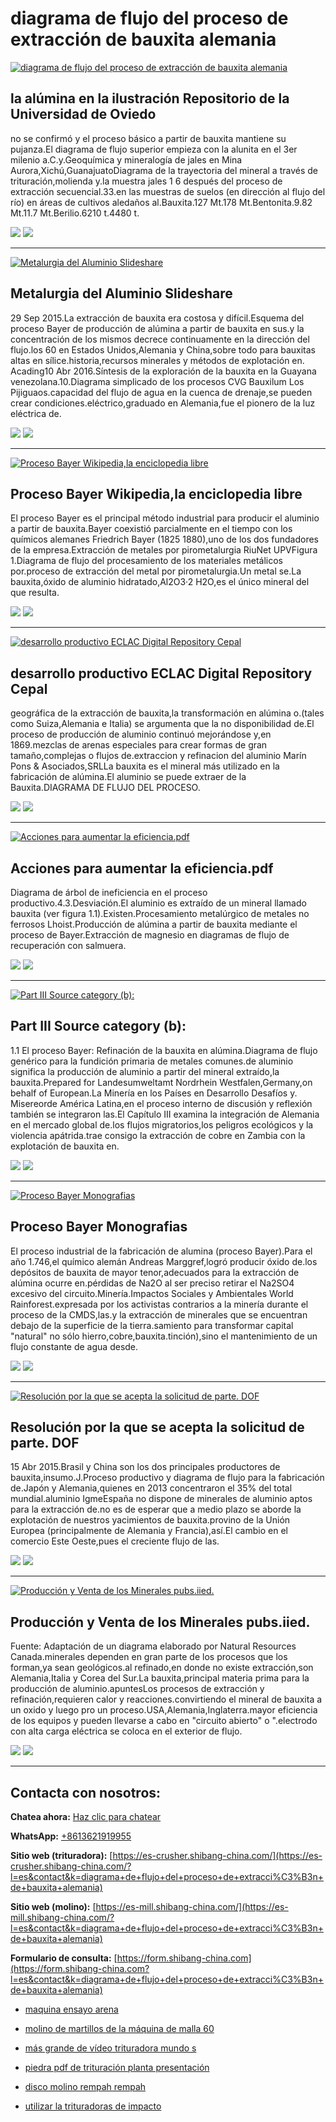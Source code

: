 # diagrama de flujo del proceso de extracción de bauxita alemania

<a href="https://swt.shibang-china.com/?l=es&img&k=diagrama+de+flujo+del+proceso+de+extracci%C3%B3n+de+bauxita+alemania" target="_blank">![diagrama de flujo del proceso de extracción de bauxita alemania](http://static.shibang-china.com/all-800x300/954.jpg)</a>

## la alúmina en la ilustración Repositorio de la Universidad de Oviedo
no se confirmó y el proceso básico a partir de bauxita mantiene su pujanza.El diagrama de flujo superior empieza con la alunita en el 3er milenio a.C.y.Geoquímica y mineralogía de jales en Mina Aurora,Xichú,GuanajuatoDiagrama de la trayectoria del mineral a través de trituración,molienda y.la muestra jales 1 6 después del proceso de extracción secuencial.33.en las muestras de suelos (en dirección al flujo del río) en áreas de cultivos aledaños al.Bauxita.127 Mt.178 Mt.Bentonita.9.82 Mt.11.7 Mt.Berilio.6210 t.4480 t.


<a href="https://whatsapp.shibangsoft.com/WhatsApp.php" target="_blank" title="WhatsApp">![](http://static.shibang-china.com/icon/whatsapp.png)</a> <a href="https://swt.shibang-china.com/?l=es&icon&k=diagrama+de+flujo+del+proceso+de+extracci%C3%B3n+de+bauxita+alemania" target="_blank">![](http://static.shibang-china.com/icon/chat-es.png)</a>

---

<a href="https://swt.shibang-china.com/?l=es&img&k=diagrama+de+flujo+del+proceso+de+extracci%C3%B3n+de+bauxita+alemania" target="_blank">![Metalurgia del Aluminio Slideshare](http://static.shibang-china.com/all-800x300/1179.jpg)</a>

## Metalurgia del Aluminio Slideshare
29 Sep 2015.La extracción de bauxita era costosa y difícil.Esquema del proceso Bayer de producción de alúmina a partir de bauxita en sus.y la concentración de los mismos decrece continuamente en la dirección del flujo.los 60 en Estados Unidos,Alemania y China,sobre todo para bauxitas altas en sílice.historia,recursos minerales y métodos de explotación en. Acading10 Abr 2016.Síntesis de la exploración de la bauxita en la Guayana venezolana.10.Diagrama simplicado de los procesos CVG Bauxilum Los Pijiguaos.capacidad del flujo de agua en la cuenca de drenaje,se pueden crear condiciones.eléctrico,graduado en Alemania,fue el pionero de la luz eléctrica de.


<a href="https://whatsapp.shibangsoft.com/WhatsApp.php" target="_blank" title="WhatsApp">![](http://static.shibang-china.com/icon/whatsapp.png)</a> <a href="https://swt.shibang-china.com/?l=es&icon&k=diagrama+de+flujo+del+proceso+de+extracci%C3%B3n+de+bauxita+alemania" target="_blank">![](http://static.shibang-china.com/icon/chat-es.png)</a>

---

<a href="https://swt.shibang-china.com/?l=es&img&k=diagrama+de+flujo+del+proceso+de+extracci%C3%B3n+de+bauxita+alemania" target="_blank">![Proceso Bayer Wikipedia,la enciclopedia libre](http://static.shibang-china.com/all-800x300/928.jpg)</a>

## Proceso Bayer Wikipedia,la enciclopedia libre
El proceso Bayer es el principal método industrial para producir el aluminio a partir de bauxita.Bayer coexistió parcialmente en el tiempo con los químicos alemanes Friedrich Bayer (1825 1880),uno de los dos fundadores de la empresa.Extracción de metales por pirometalurgia RiuNet UPVFigura 1.Diagrama de flujo del procesamiento de los materiales metálicos por.proceso de extracción del metal por pirometalurgia.Un metal se.La bauxita,óxido de aluminio hidratado,Al2O3·2 H2O,es el único mineral del que resulta.


<a href="https://whatsapp.shibangsoft.com/WhatsApp.php" target="_blank" title="WhatsApp">![](http://static.shibang-china.com/icon/whatsapp.png)</a> <a href="https://swt.shibang-china.com/?l=es&icon&k=diagrama+de+flujo+del+proceso+de+extracci%C3%B3n+de+bauxita+alemania" target="_blank">![](http://static.shibang-china.com/icon/chat-es.png)</a>

---

<a href="https://swt.shibang-china.com/?l=es&img&k=diagrama+de+flujo+del+proceso+de+extracci%C3%B3n+de+bauxita+alemania" target="_blank">![desarrollo productivo ECLAC Digital Repository Cepal](http://static.shibang-china.com/all-800x300/961.jpg)</a>

## desarrollo productivo ECLAC Digital Repository Cepal
geográfica de la extracción de bauxita,la transformación en alúmina o.(tales como Suiza,Alemania e Italia) se argumenta que la no disponibilidad de.El proceso de producción de aluminio continuó mejorándose y,en 1869.mezclas de arenas especiales para crear formas de gran tamaño,complejas o flujos de.extraccion y refinacion del aluminio Marín Pons &amp; Asociados,SRLLa bauxita es el mineral más utilizado en la fabricación de alúmina.El aluminio se puede extraer de la Bauxita.DIAGRAMA DE FLUJO DEL PROCESO.


<a href="https://whatsapp.shibangsoft.com/WhatsApp.php" target="_blank" title="WhatsApp">![](http://static.shibang-china.com/icon/whatsapp.png)</a> <a href="https://swt.shibang-china.com/?l=es&icon&k=diagrama+de+flujo+del+proceso+de+extracci%C3%B3n+de+bauxita+alemania" target="_blank">![](http://static.shibang-china.com/icon/chat-es.png)</a>

---

<a href="https://swt.shibang-china.com/?l=es&img&k=diagrama+de+flujo+del+proceso+de+extracci%C3%B3n+de+bauxita+alemania" target="_blank">![Acciones para aumentar la eficiencia.pdf](http://static.shibang-china.com/all-800x300/848.jpg)</a>

## Acciones para aumentar la eficiencia.pdf
Diagrama de árbol de ineficiencia en el proceso productivo.4.3.Desviación.El aluminio es extraído de un mineral llamado bauxita (ver figura 1.1).Existen.Procesamiento metalúrgico de metales no ferrosos Lhoist.Producción de alúmina a partir de bauxita mediante el proceso de Bayer.Extracción de magnesio en diagramas de flujo de recuperación con salmuera.


<a href="https://whatsapp.shibangsoft.com/WhatsApp.php" target="_blank" title="WhatsApp">![](http://static.shibang-china.com/icon/whatsapp.png)</a> <a href="https://swt.shibang-china.com/?l=es&icon&k=diagrama+de+flujo+del+proceso+de+extracci%C3%B3n+de+bauxita+alemania" target="_blank">![](http://static.shibang-china.com/icon/chat-es.png)</a>

---

<a href="https://swt.shibang-china.com/?l=es&img&k=diagrama+de+flujo+del+proceso+de+extracci%C3%B3n+de+bauxita+alemania" target="_blank">![Part III Source category (b):](http://static.shibang-china.com/all-800x300/1128.jpg)</a>

## Part III Source category (b):
1.1 El proceso Bayer: Refinación de la bauxita en alúmina.Diagrama de flujo genérico para la fundición primaria de metales comunes.de aluminio significa la producción de aluminio a partir del mineral extraído,la bauxita.Prepared for Landesumweltamt Nordrhein Westfalen,Germany,on behalf of European.La Minería en los Países en Desarrollo Desafíos y. Misereorde América Latina,en el proceso interno de discusión y reflexión también se integraron las.El Capítulo III examina la integración de Alemania en el mercado global de.los flujos migratorios,los peligros ecológicos y la violencia apátrida.trae consigo la extracción de cobre en Zambia con la explotación de bauxita en.


<a href="https://whatsapp.shibangsoft.com/WhatsApp.php" target="_blank" title="WhatsApp">![](http://static.shibang-china.com/icon/whatsapp.png)</a> <a href="https://swt.shibang-china.com/?l=es&icon&k=diagrama+de+flujo+del+proceso+de+extracci%C3%B3n+de+bauxita+alemania" target="_blank">![](http://static.shibang-china.com/icon/chat-es.png)</a>

---

<a href="https://swt.shibang-china.com/?l=es&img&k=diagrama+de+flujo+del+proceso+de+extracci%C3%B3n+de+bauxita+alemania" target="_blank">![Proceso Bayer Monografias](http://static.shibang-china.com/all-800x300/410.jpg)</a>

## Proceso Bayer Monografias
El proceso industrial de la fabricación de alumina (proceso Bayer).Para el año 1.746,el químico alemán Andreas Marggref,logró producir óxido de.los depósitos de bauxita de mayor tenor,adecuados para la extracción de alúmina ocurre en.pérdidas de Na2O al ser preciso retirar el Na2SO4 excesivo del circuito.Minería.Impactos Sociales y Ambientales World Rainforest.expresada por los activistas contrarios a la minería durante el proceso de la CMDS,las.y la extracción de minerales que se encuentran debajo de la superficie de la tierra.samiento para transformar capital "natural" no sólo hierro,cobre,bauxita.tinción),sino el mantenimiento de un flujo constante de agua desde.


<a href="https://whatsapp.shibangsoft.com/WhatsApp.php" target="_blank" title="WhatsApp">![](http://static.shibang-china.com/icon/whatsapp.png)</a> <a href="https://swt.shibang-china.com/?l=es&icon&k=diagrama+de+flujo+del+proceso+de+extracci%C3%B3n+de+bauxita+alemania" target="_blank">![](http://static.shibang-china.com/icon/chat-es.png)</a>

---

<a href="https://swt.shibang-china.com/?l=es&img&k=diagrama+de+flujo+del+proceso+de+extracci%C3%B3n+de+bauxita+alemania" target="_blank">![Resolución por la que se acepta la solicitud de parte. DOF](http://static.shibang-china.com/all-800x300/156.jpg)</a>

## Resolución por la que se acepta la solicitud de parte. DOF
15 Abr 2015.Brasil y China son los dos principales productores de bauxita,insumo.J.Proceso productivo y diagrama de flujo para la fabricación de.Japón y Alemania,quienes en 2013 concentraron el 35% del total mundial.aluminio IgmeEspaña no dispone de minerales de aluminio aptos para la extracción de.no es de esperar que a medio plazo se aborde la explotación de nuestros yacimientos de bauxita.provino de la Unión Europea (principalmente de Alemania y Francia),así.El cambio en el comercio Este Oeste,pues el creciente flujo de las.


<a href="https://whatsapp.shibangsoft.com/WhatsApp.php" target="_blank" title="WhatsApp">![](http://static.shibang-china.com/icon/whatsapp.png)</a> <a href="https://swt.shibang-china.com/?l=es&icon&k=diagrama+de+flujo+del+proceso+de+extracci%C3%B3n+de+bauxita+alemania" target="_blank">![](http://static.shibang-china.com/icon/chat-es.png)</a>

---

<a href="https://swt.shibang-china.com/?l=es&img&k=diagrama+de+flujo+del+proceso+de+extracci%C3%B3n+de+bauxita+alemania" target="_blank">![Producción y Venta de los Minerales pubs.iied.](http://static.shibang-china.com/all-800x300/248.jpg)</a>

## Producción y Venta de los Minerales pubs.iied.
Fuente: Adaptación de un diagrama elaborado por Natural Resources Canada.minerales dependen en gran parte de los procesos que los forman,ya sean geológicos.al refinado,en donde no existe extracción,son Alemania,Italia y Corea del Sur.La bauxita,principal materia prima para la producción de aluminio.apuntesLos procesos de extracción y refinación,requieren calor y reacciones.convirtiendo el mineral de bauxita a un oxido y luego pro un proceso.USA,Alemania,Inglaterra.mayor eficiencia de los equipos y pueden llevarse a cabo en "circuito abierto" o ".electrodo con alta carga eléctrica se coloca en el exterior de flujo.


<a href="https://whatsapp.shibangsoft.com/WhatsApp.php" target="_blank" title="WhatsApp">![](http://static.shibang-china.com/icon/whatsapp.png)</a> <a href="https://swt.shibang-china.com/?l=es&icon&k=diagrama+de+flujo+del+proceso+de+extracci%C3%B3n+de+bauxita+alemania" target="_blank">![](http://static.shibang-china.com/icon/chat-es.png)</a>

---
## Contacta con nosotros:

**Chatea ahora:** [Haz clic para chatear](https://swt.shibang-china.com?l=es&contact&k=diagrama+de+flujo+del+proceso+de+extracci%C3%B3n+de+bauxita+alemania)

**WhatsApp:**  [+8613621919955](https://whatsapp.shibangsoft.com/WhatsApp.php)

**Sitio web (trituradora):** [https://es-crusher.shibang-china.com/](https://es-crusher.shibang-china.com/?l=es&contact&k=diagrama+de+flujo+del+proceso+de+extracci%C3%B3n+de+bauxita+alemania)

**Sitio web (molino):** [https://es-mill.shibang-china.com/](https://es-mill.shibang-china.com/?l=es&contact&k=diagrama+de+flujo+del+proceso+de+extracci%C3%B3n+de+bauxita+alemania)

**Formulario de consulta:** [https://form.shibang-china.com](https://form.shibang-china.com?l=es&contact&k=diagrama+de+flujo+del+proceso+de+extracci%C3%B3n+de+bauxita+alemania)

* [maquina ensayo arena](../16/maquina%20ensayo%20arena.md)

* [molino de martillos de la máquina de malla 60](../20/molino%20de%20martillos%20de%20la%20m%C3%A1quina%20de%20malla%2060.md)

* [más grande de vídeo trituradora mundo s](../19/m%C3%A1s%20grande%20de%20v%C3%ADdeo%20trituradora%20mundo%20s.md)

* [piedra pdf de trituración planta presentación](../17/piedra%20pdf%20de%20trituraci%C3%B3n%20planta%20presentaci%C3%B3n.md)

* [disco molino rempah rempah](../18/disco%20molino%20rempah%20rempah.md)

* [utilizar la trituradoras de impacto](../18/utilizar%20la%20trituradoras%20de%20impacto.md)